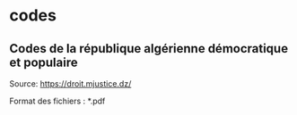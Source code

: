 # codes
## Codes de la république algérienne démocratique et populaire

Source: https://droit.mjustice.dz/

Format des fichiers : *.pdf
